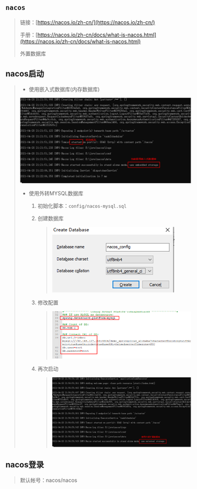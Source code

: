 ## `nacos`

> 链接：[https://nacos.io/zh-cn/](https://nacos.io/zh-cn/)
>
> 手册：[https://nacos.io/zh-cn/docs/what-is-nacos.html](https://nacos.io/zh-cn/docs/what-is-nacos.html)
>
> 外置数据库

## nacos启动

> - 使用嵌入式数据库(内存数据库)
>
> ![](md-png/nacos_2021-04-28_21-23-29.png)
>
> - 使用外转MYSQL数据库
>
>   1. 初始化脚本：`config/nacos-mysql.sql`
>
>   2. 创建数据库
>
>      > ![](md-png\nacos_2021-04-28_21-47-51.png)
>
>   3. 修改配置
>
>      > ![](md-png\nacos_2021-04-28_21-53-59.png)
>
>   4. 再次启动
>
>      > ![](md-png\nacos_2021-04-28_21-57-19.png)
>
> 
>
> 

## nacos登录 

> 默认帐号：nacos/nacos
>
> 